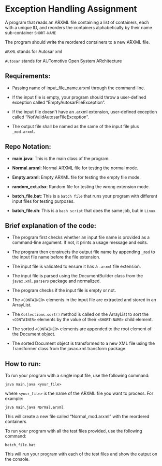 
# Exception Handling Assignment

A program that reads an ARXML file containing a list of containers, each with a unique ID, and reorders the containers alphabetically by their name sub-container `SHORT-NAME`
  
The program should write the reordered containers to a new ARXML file.
  
`ARXML` stands for Autosar xml

`Autosar` stands for AUTomotive Open System ARchitecture

## Requirements:

- Passing name of input_file_name.arxml through the command line.

- If the input file is empty, your program should throw a user-defined exception 
called “EmptyAutosarFileException”.

- If the input file doesn't have an .arxml extension, user-defined exception 
called “NotValidAutosarFileException”.

- The output file shall be named as the same of the input file plus `_mod.arxml`.
  

## Repo Notation:

- **main.java**: This is the main class of the program.

- **Normal.arxml**: Normal ARXML file for testing the normal mode.

- **Empty.arxml**: Empty ARXML file for testing the empty file mode.

- **random_ext.xlsx**: Random file for testing the wrong extension mode.

- **batch_file.bat**: This is a `batch file` that runs your program with different input files for testing purposes.

- **batch_file.sh**: This is a `bash script` that does the same job, but in `Linux`.
  
## Brief explanation of the code:

- The program first checks whether an input file name is provided as a command-line argument. If not, it prints a usage message and exits.

- The program then constructs the output file name by appending `_mod` to the input file name before the file extension.

- The input file is validated to ensure it has a `.arxml` file extension.

- The input file is parsed using the DocumentBuilder class from the `javax.xml.parsers` package and normalized.

- The program checks if the input file is empty or not.

- The `<CONTAINER>` elements in the input file are extracted and stored in an ArrayList<Element>.

- The `Collections.sort()` method is called on the ArrayList<Element> to sort the `<CONTAINER>` elements by the value of their `<SHORT-NAME>` child element.

- The sorted `<CONTAINER>` elements are appended to the root element of the Document object.

- The sorted Document object is transformed to a new XML file using the Transformer class from the javax.xml.transform package.

## How to run:

To run your program with a single input file, use the following command:

`java main.java <your_file>`

where `<your_file>` is the name of the ARXML file you want to process. For example:

`java main.java Normal.arxml`

This will create a new file called “Normal_mod.arxml” with the reordered containers.

To run your program with all the test files provided, use the following command:

`batch_file.bat`

This will run your program with each of the test files and show the output on the console.
